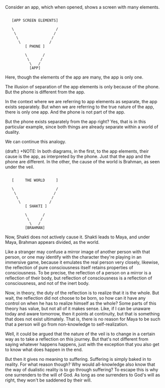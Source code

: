 

Consider an app, which when opened, shows a screen with many elements.

```

   [APP SCREEN ELEMENTS]
  
   \                   /
    \                 /
     \               /
      \             /
         [ PHONE ]  
                
         \       /
          \     /
           \   /
           [APP]

```
Here, though the elements of the app are many, the app is only one.

The illusion of separation of the app elements is only because of the phone.
But the phone is different from the app.

In the context where we are referring to app elements as separate, the app exists separately.
But when we are referring to the true nature of the app, there is only one app.
And the phone is not part of the app.

But the phone exists separately from the app right?
Yes, that is in this particular example, since both things are already separate within a world of duality.

We can continue this analogy.

(draft:)
+NOTE: In both diagrams, in the first, to the app elements, their cause is the app, as interpreted by the phone. Just that the app and the phone are different. In the other, the cause of the world is Brahman, as seen under the veil.

```

   [     THE WORLD     ]
   
   \                   /
    \                 /
     \               /
      \             /
         [ SHAKTI ]  
                
         \       /
          \     /
           \   /
         [BRAHMAN]

```

Now, Shakti does not actively cause it. Shakti leads to Maya, and under Maya, Brahman appears divided, as the world.

Like a stranger may confuse a mirror image of another person with that person, or one may identify with the character they're playing in an immersive game, because it emulates the real person very closely, likewise, the reflection of pure consciousness itself retains properties of consciousness. To be precise, the reflection of a person on a mirror is a reflection of their body, but reflection of consciousness is a reflection of consciousness, and not of the inert body.

Now, in theory, the duty of the reflection is to realize that it is the whole. But wait, the reflection did not choose to be born, so how can it have any control on when he has to realize himself as the whole? Some parts of this theory has value, but not all of it makes sense. Like, if I can be unaware today and aware tomorrow, then it points at continuity, but that is something that does not exist ultimately. That is, there is no reason for Maya to be such that a person will go from non-knowledge to self-realization.

Well, it could be argued that the nature of the veil is to change in a certain way as to take a reflection on this journey. But that's not different from saying whatever happens happens, just with the exception that you also get to know what does happen in the end.

But then it gives no meaning to suffering. Suffering is simply baked in to reality. For what reason though? Why would all-knowledge also know that the way of dualistic reality is to go through suffering? To escape this is why one surrenders to the will of God. As long as one surrenders to God's will as right, they won't be saddened by their will.